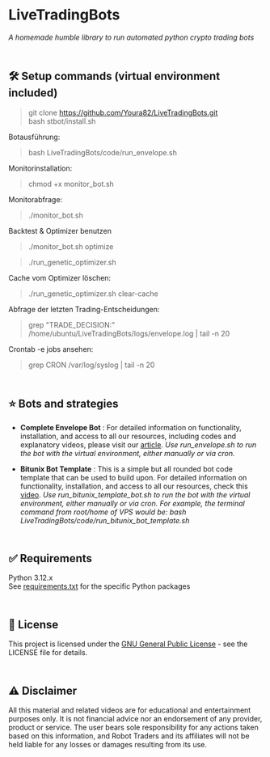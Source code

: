 # LiveTradingBots

_A homemade humble library to run automated python crypto trading bots_

\
🛠️ Setup commands (virtual environment included)
-------------
> git clone https://github.com/Youra82/LiveTradingBots.git \
> bash stbot/install.sh

Botausführung:
> bash LiveTradingBots/code/run_envelope.sh

Monitorinstallation:
> chmod +x monitor_bot.sh

Monitorabfrage:
> ./monitor_bot.sh

Backtest & Optimizer benutzen
> ./monitor_bot.sh optimize

> ./run_genetic_optimizer.sh

Cache vom Optimizer löschen:
> ./run_genetic_optimizer.sh clear-cache

Abfrage der letzten Trading-Entscheidungen:

> grep "TRADE_DECISION:" /home/ubuntu/LiveTradingBots/logs/envelope.log | tail -n 20

Crontab -e jobs ansehen:
> grep CRON /var/log/syslog | tail -n 20


\
⭐ Bots and strategies
-------------
- **Complete Envelope Bot** : For detailed information on functionality, installation, and access to all our resources, including codes and explanatory videos, please visit our [article](https://robottraders.io/blog/envelope-trading-bot).
_Use run_envelope.sh to run the bot with the virtual environment, either manually or via cron._

- **Bitunix Bot Template** : This is a simple but all rounded bot code template that can be used to build upon. For detailed information on functionality, installation, and access to all our resources, check this [video](https://youtu.be/Xj_hBOU_7Mc).
_Use run_bitunix_template_bot.sh to run the bot with the virtual environment, either manually or via cron. For example, the terminal command from root/home of VPS would be: bash LiveTradingBots/code/run_bitunix_bot_template.sh_

\
✅ Requirements
-------------
Python 3.12.x
\
See [requirements.txt](https://github.com/RobotTraders/LiveTradingBots/blob/main/requirements.txt) for the specific Python packages


\
📃 License
-------------
This project is licensed under the [GNU General Public License](LICENSE) - see the LICENSE file for details.


\
⚠️ Disclaimer
-------------
All this material and related videos are for educational and entertainment purposes only. It is not financial advice nor an endorsement of any provider, product or service. The user bears sole responsibility for any actions taken based on this information, and Robot Traders and its affiliates will not be held liable for any losses or damages resulting from its use. 

